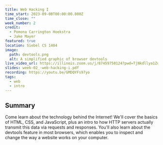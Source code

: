 ```yaml
---
title: Web Hacking I
time_start: 2023-09-08T00:00:00.000Z
time_close: ""
week_number: 2
credit:
  - Pomona Carrington Hoekstra
  - Jake Mayer
featured: true
location: Siebel CS 1404
image:
  path: devtools.png
  alt: A simplified graphic of browser devtools
live_video_url: https://illinois.zoom.us/j/87459758124?pwd=TjNkdllya1ZocUtzMlZJL2JnUVo3Zz09
slides: week-02_-web-hacking-i.pdf
recording: https://youtu.be/GMDQYFs97yo
tags:
  - web
  - intro
---
```


## Summary
Come learn about the technology behind the Internet! We'll cover the basics of HTML, CSS, and JavaScript, plus an intro to how HTTP servers actually transmit this data via requests and responses. You'll also learn about the devtools feature in most browsers, which enables you to inspect and change the way a website works on your computer.